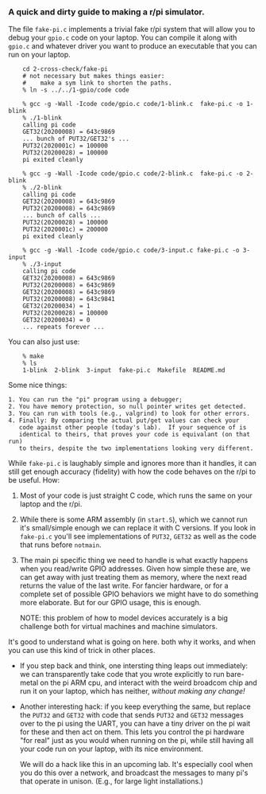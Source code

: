 ### A quick and dirty guide to making a r/pi simulator.

The file `fake-pi.c` implements a trivial fake r/pi system that will allow
you to debug your `gpio.c` code on your laptop.  You can compile it along
with `gpio.c` and whatever driver you want to produce an executable that
you can run on your laptop.

        cd 2-cross-check/fake-pi
        # not necessary but makes things easier:
        #    make a sym link to shorten the paths.
        % ln -s ../../1-gpio/code code

        % gcc -g -Wall -Icode code/gpio.c code/1-blink.c  fake-pi.c -o 1-blink
        % ./1-blink
        calling pi code
        GET32(20200008) = 643c9869
        ... bunch of PUT32/GET32's ...
        PUT32(2020001c) = 100000
        PUT32(20200028) = 100000
        pi exited cleanly

        % gcc -g -Wall -Icode code/gpio.c code/2-blink.c  fake-pi.c -o 2-blink
        % ./2-blink
        calling pi code
        GET32(20200008) = 643c9869
        PUT32(20200008) = 643c9869
        ... bunch of calls ...
        PUT32(20200028) = 100000
        PUT32(2020001c) = 200000
        pi exited cleanly

        % gcc -g -Wall -Icode code/gpio.c code/3-input.c fake-pi.c -o 3-input
        % ./3-input
        calling pi code
        GET32(20200008) = 643c9869
        PUT32(20200008) = 643c9869
        GET32(20200008) = 643c9869
        PUT32(20200008) = 643c9841
        GET32(20200034) = 1
        PUT32(20200028) = 100000
        GET32(20200034) = 0
        ... repeats forever ...

You can also just use:

        % make
        % ls
        1-blink  2-blink  3-input  fake-pi.c  Makefile	README.md

Some nice things:

    1. You can run the "pi" program using a debugger;
    2. You have memory protection, so null pointer writes get detected.
    3. You can run with tools (e.g., valgrind) to look for other errors.
    4. Finally: By comparing the actual put/get values can check your
       code against other people (today's lab).  If your sequence of is 
       identical to theirs, that proves your code is equivalant (on that run)
       to theirs, despite the two implementations looking very different.

While `fake-pi.c` is laughably simple and ignores more than it handles,
it can still get enough accuracy (fidelity) with how the code behaves
on the r/pi to be useful.  How:

   1. Most of your code is just straight C code, which runs the same on
      your laptop and the r/pi.
   2. While there is some ARM assembly (in `start.S`), which we cannot run
      it's small/simple enough we can replace it with C versions.
      If you look in `fake-pi.c` you'll see implementations of `PUT32`,
      `GET32` as well as the code that runs before `notmain`.
   3. The main pi specific thing we need to handle is what exactly
      happens when you read/write GPIO addresses.   Given how simple
      these are, we can get away with just treating them as memory, where
      the next read returns the value of the last write.  For fancier
      hardware, or for a complete set of possible GPIO behaviors we
      might have to do something more elaborate.  But for our GPIO usage,
      this is enough.

      NOTE: this problem of how to model devices accurately is a big
      challenge both for virtual machines and machine simulators.

It's good to understand what is going on here.  both why it works,
and when you can use this kind of trick in other places.

   - If you step back and think, one intersting thing leaps out
     immediately: we can transparently take code that you wrote explicitly
     to run bare-metal on the pi ARM cpu, and interact with the weird
     broadcom chip and run it on your laptop, which has neither, *without
     making any change!*

   - Another interesting hack: if you keep everything the same, but
     replace the `PUT32` and `GET32` with code that sends `PUT32` and
     `GET32` messages over to the pi using the UART, you can have a tiny
     driver on the pi wait for these and then act on them.  This lets you
     control the pi hardware "for real" just as you would when running
     on the pi, while still having all your code run on your laptop,
     with its nice environment.  

     We will do a hack like this in an upcoming lab.  It's especially cool
     when you do this over a network, and broadcast the messages to many
     pi's that operate in unison.  (E.g., for large light installations.)
